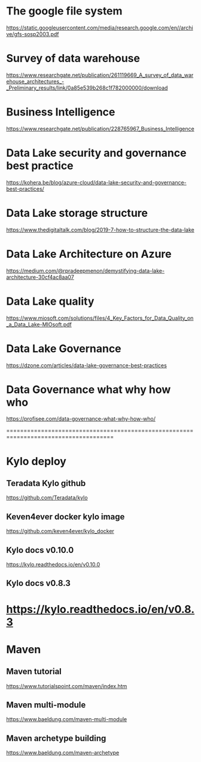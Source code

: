# The google file system
https://static.googleusercontent.com/media/research.google.com/en//archive/gfs-sosp2003.pdf

# Survey of data warehouse
https://www.researchgate.net/publication/261119669_A_survey_of_data_warehouse_architectures_-_Preliminary_results/link/0a85e539b268c1f782000000/download

# Business Intelligence
https://www.researchgate.net/publication/228765967_Business_Intelligence

# Data Lake security and governance best practice
https://kohera.be/blog/azure-cloud/data-lake-security-and-governance-best-practices/

# Data Lake storage structure
https://www.thedigitaltalk.com/blog/2019-7-how-to-structure-the-data-lake

# Data Lake Architecture on Azure
https://medium.com/@rpradeepmenon/demystifying-data-lake-architecture-30cf4ac8aa07

# Data Lake quality
https://www.miosoft.com/solutions/files/4_Key_Factors_for_Data_Quality_on_a_Data_Lake-MIOsoft.pdf

# Data Lake Governance
https://dzone.com/articles/data-lake-governance-best-practices

# Data Governance what why how who
https://profisee.com/data-governance-what-why-how-who/

=====================================================================================
# Kylo deploy
## Teradata Kylo github
https://github.com/Teradata/kylo
## Keven4ever docker kylo image
https://github.com/keven4ever/kylo_docker
## Kylo docs v0.10.0
https://kylo.readthedocs.io/en/v0.10.0
## Kylo docs v0.8.3
https://kylo.readthedocs.io/en/v0.8.3
=====================================================================================
# Maven
## Maven tutorial
https://www.tutorialspoint.com/maven/index.htm

## Maven multi-module
https://www.baeldung.com/maven-multi-module

## Maven archetype building
https://www.baeldung.com/maven-archetype